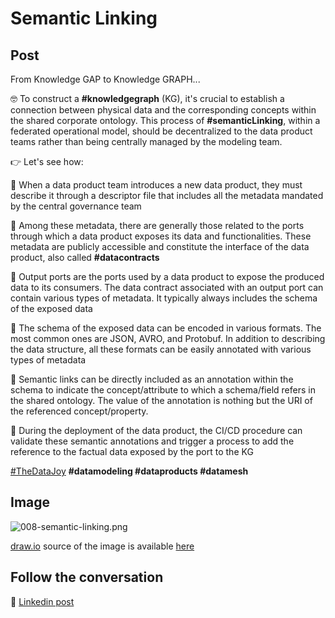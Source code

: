 # Semantic Linking

## Post
From Knowledge GAP to Knowledge GRAPH...

🤓 To construct a **#knowledgegraph** (KG), it's crucial to establish a connection between physical data and the corresponding concepts within the shared corporate ontology. This process of **#semanticLinking**, within a federated operational model, should be decentralized to the data product teams rather than being centrally managed by the modeling team.

👉 Let's see how:

🔵 When a data product team introduces a new data product, they must describe it through a descriptor file that includes all the metadata mandated by the central governance team

🔵 Among these metadata, there are generally those related to the ports through which a data product exposes its data and functionalities. These metadata are publicly accessible and constitute the interface of the data product, also called **#datacontracts**

🔵 Output ports are the ports used by a data product to expose the produced data to its consumers. The data contract associated with an output port can contain various types of metadata. It typically always includes the schema of the exposed data

🔵 The schema of the exposed data can be encoded in various formats. The most common ones are JSON, AVRO, and Protobuf. In addition to describing the data structure, all these formats can be easily annotated with various types of metadata

🔵 Semantic links can be directly included as an annotation within the schema to indicate the concept/attribute to which a schema/field refers in the shared ontology. The value of the annotation is nothing but the URI of the referenced concept/property.

🔵 During the deployment of the data product, the CI/CD procedure can validate these semantic annotations and trigger a process to add the reference to the factual data exposed by the port to the KG

[#TheDataJoy](https://www.linkedin.com/feed/hashtag/?keywords=thedatajoy) **#datamodeling #dataproducts #datamesh**

## Image

![008-semantic-linking.png](../images/008-semantic-linking.png "Semantic Linking")

[draw.io](https://app.diagrams.net/) source of the image is available [here](../images/008-semantic-linking.drawio) 

## Follow the conversation

🔵 [Linkedin post](https://www.linkedin.com/feed/update/urn:li:activity:7124807501220356096/)
